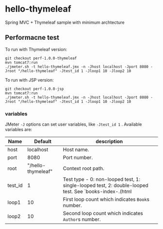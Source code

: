 # hello-thymeleaf

Spring MVC + Thymeleaf sample with minimum archtecture


## Performacne test

To run with Thymeleaf version:

    git checkout perf-1.0.0-thymeleaf
    mvn tomcat7:run
    ./jmeter.sh -t hello-thymeleaf.jmx -n -Jhost localhost -Jport 8080 -Jroot "/hello-thymeleaf" -Jtest_id 1 -Jloop1 10 -Jloop2 10

To run with JSP version:

    git checkout perf-1.0.0-jsp
    mvn tomcat7:run
    ./jmeter.sh -t hello-thymeleaf.jmx -n -Jhost localhost -Jport 8080 -Jroot "/hello-thymeleaf" -Jtest_id 1 -Jloop1 10 -Jloop2 10


### variables

JMeter `-J` options can set user variables, like `-Jtest_id 1` . Available variables are:

|Name|Default|description|
|-|-|-|
|host|localhost|Host name.|
|port|8080|Port number.|
|root|"/hello-thymeleaf"|Context root path.|
|test_id|1|Test type - 0: non-looped test, 1: single-looped test, 2: double-looped test. See `books-index-.(html|jsp)` files.|
|loop1|10|First loop count which indicates `Book`s number.|
|loop2|10|Second loop count which indicates `Author`s number.|
